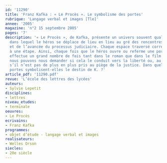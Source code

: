 ```yaml
---
id: '11290'
title: 'Franz Kafka : « Le Procès ». Le symbolisme des portes'
rubrique: 'Langage verbal et images [Tle]'
annee: '2005'
magazine: 'n°2 15 septembre 2005'
pages: '7'
description: '« Le Procès », de Kafka, présente un univers souvent qualifié de labyrinthique
  dans lequel le héros se déplace de lieu en lieu au gré des rencontres qu’il fait
  et de l’avancée du processus judiciaire. Chaque espace traversé correspond en effet
  à une étape. Ainsi, chaque fois que le héros ouvre ou referme une porte, geste qu’il
  effectue un grand nombre de fois tant dans le roman que dans le film d’Orson Welles,
  nous pouvons nous demander si cela le conduit vers la liberté ou, au contraire,
  s’il n’est pas de plus en plus pris au piège de la justice. Dans quelle mesure les
  portes symbolisent-elles le destin de K. ?'
article_pdf: '11290.pdf'
revue: 'L’école des lettres des lycées'
auteurs:
- Sylvie Lepetit
disciplines:
- lettres
niveau_etudes:
- terminale
oeuvres:
- Le Procès
ecrivains:
- Franz Kafka
programmes:
- objet d’étude - langage verbal et images
realisateurs:
- Welles Orson
siecles:
- 20e siècle
---
```

